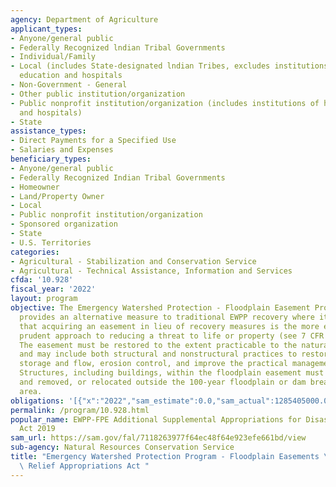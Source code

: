 ```yaml
---
agency: Department of Agriculture
applicant_types:
- Anyone/general public
- Federally Recognized lndian Tribal Governments
- Individual/Family
- Local (includes State-designated lndian Tribes, excludes institutions of higher
  education and hospitals
- Non-Government - General
- Other public institution/organization
- Public nonprofit institution/organization (includes institutions of higher education
  and hospitals)
- State
assistance_types:
- Direct Payments for a Specified Use
- Salaries and Expenses
beneficiary_types:
- Anyone/general public
- Federally Recognized Indian Tribal Governments
- Homeowner
- Land/Property Owner
- Local
- Public nonprofit institution/organization
- Sponsored organization
- State
- U.S. Territories
categories:
- Agricultural - Stabilization and Conservation Service
- Agricultural - Technical Assistance, Information and Services
cfda: '10.928'
fiscal_year: '2022'
layout: program
objective: The Emergency Watershed Protection - Floodplain Easement Program (EWPP-FPE)
  provides an alternative measure to traditional EWPP recovery where it is determined
  that acquiring an easement in lieu of recovery measures is the more economical and
  prudent approach to reducing a threat to life or property (see 7 CFR Part 624).
  The easement must be restored to the extent practicable to the natural environment
  and may include both structural and nonstructural practices to restore the flood
  storage and flow, erosion control, and improve the practical management of the easement.
  Structures, including buildings, within the floodplain easement must be demolished
  and removed, or relocated outside the 100-year floodplain or dam breach inundation
  area.
obligations: '[{"x":"2022","sam_estimate":0.0,"sam_actual":1285405000.0,"usa_spending_actual":0.0},{"x":"2023","sam_estimate":75996983000.0,"sam_actual":0.0,"usa_spending_actual":0.0},{"x":"2024","sam_estimate":245496000.0,"sam_actual":0.0,"usa_spending_actual":0.0}]'
permalink: /program/10.928.html
popular_name: EWPP-FPE Additional Supplemental Appropriations for Disaster Relief
  Act 2019
sam_url: https://sam.gov/fal/7118263977f64ec48f64e923efe661bd/view
sub-agency: Natural Resources Conservation Service
title: "Emergency Watershed Protection Program - Floodplain Easements \u2013 Disaster\
  \ Relief Appropriations Act "
---
```

